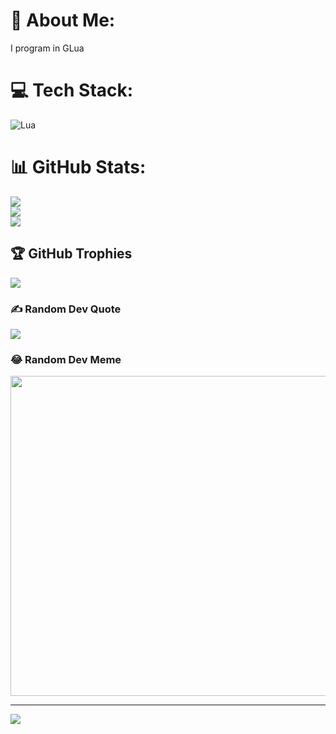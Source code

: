 # 💫 About Me:
I program in GLua


# 💻 Tech Stack:
![Lua](https://img.shields.io/badge/lua-%232C2D72.svg?style=for-the-badge&logo=lua&logoColor=white)
# 📊 GitHub Stats:
![](https://github-readme-stats.vercel.app/api?username=iamSkay2752&theme=dark&hide_border=false&include_all_commits=true&count_private=true)<br/>
![](https://github-readme-streak-stats.herokuapp.com/?user=iamSkay2752&theme=dark&hide_border=false)<br/>
![](https://github-readme-stats.vercel.app/api/top-langs/?username=iamSkay2752&theme=dark&hide_border=false&include_all_commits=true&count_private=true&layout=compact)

## 🏆 GitHub Trophies
![](https://github-profile-trophy.vercel.app/?username=iamSkay2752&theme=dark_dimmed&no-frame=false&no-bg=false&margin-w=4)

### ✍️ Random Dev Quote
![](https://quotes-github-readme.vercel.app/api?type=horizontal&theme=radical)

### 😂 Random Dev Meme
<img src="https://random-memer.herokuapp.com/" width="512px"/>

---
[![](https://visitcount.itsvg.in/api?id=iamSkay2752&icon=0&color=0)](https://visitcount.itsvg.in)
